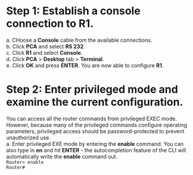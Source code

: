 # Step 1: Establish a console connection to R1.
a. CHoose a **Console** cable from the available connections.<br>
b. Click **PCA** and select **RS 232**.<br>
c. Click **R1** and select **Console**.<br>
d. Click **PCA** > **Desktop** tab > **Terminal**.<br>
e. Click **OK** and press **ENTER**. You are now able to configure **R1**.

# Step 2: Enter privileged mode and examine the current configuration.
You can access all the router commands from privileged EXEC mode. However, because many of the privileged commands configure operating parameters, privileged access should be password-protected to prevent unauthorized use.<br>
a. Enter privileged EXE mode by entering the **enable** command. You can also type in **en** and hit **ENTER** - the autocompletion feature of the CLI will automatically write the **enable** command out.<br>
```Router> enable```<br>
```Router#```
